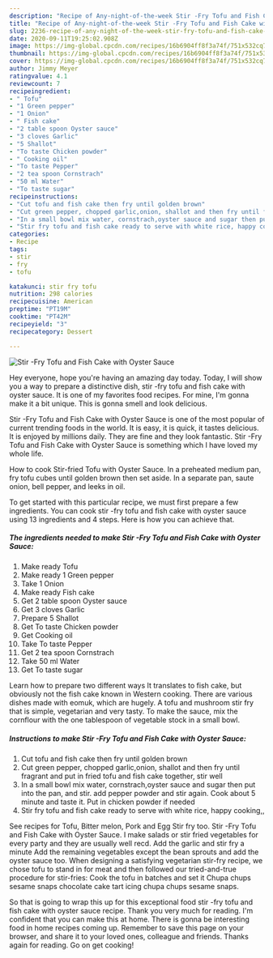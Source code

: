 ```yaml
---
description: "Recipe of Any-night-of-the-week Stir -Fry Tofu and Fish Cake with Oyster Sauce"
title: "Recipe of Any-night-of-the-week Stir -Fry Tofu and Fish Cake with Oyster Sauce"
slug: 2236-recipe-of-any-night-of-the-week-stir-fry-tofu-and-fish-cake-with-oyster-sauce
date: 2020-09-11T19:25:02.908Z
image: https://img-global.cpcdn.com/recipes/16b6904ff8f3a74f/751x532cq70/stir-fry-tofu-and-fish-cake-with-oyster-sauce-recipe-main-photo.jpg
thumbnail: https://img-global.cpcdn.com/recipes/16b6904ff8f3a74f/751x532cq70/stir-fry-tofu-and-fish-cake-with-oyster-sauce-recipe-main-photo.jpg
cover: https://img-global.cpcdn.com/recipes/16b6904ff8f3a74f/751x532cq70/stir-fry-tofu-and-fish-cake-with-oyster-sauce-recipe-main-photo.jpg
author: Jimmy Meyer
ratingvalue: 4.1
reviewcount: 7
recipeingredient:
- " Tofu"
- "1 Green pepper"
- "1 Onion"
- " Fish cake"
- "2 table spoon Oyster sauce"
- "3 cloves Garlic"
- "5 Shallot"
- "To taste Chicken powder"
- " Cooking oil"
- "To taste Pepper"
- "2 tea spoon Cornstrach"
- "50 ml Water"
- "To taste sugar"
recipeinstructions:
- "Cut tofu and fish cake then fry until golden brown"
- "Cut green pepper, chopped garlic,onion, shallot and then fry until fragrant and put in fried tofu and fish cake together, stir well"
- "In a small bowl mix water, cornstrach,oyster sauce and sugar then put into the pan, and stir. add pepper powder and stir again. Cook about 5 minute and taste it. Put in chicken powder if needed"
- "Stir fry tofu and fish cake ready to serve with white rice, happy cooking,,"
categories:
- Recipe
tags:
- stir
- fry
- tofu

katakunci: stir fry tofu 
nutrition: 298 calories
recipecuisine: American
preptime: "PT19M"
cooktime: "PT42M"
recipeyield: "3"
recipecategory: Dessert

---
```



![Stir -Fry Tofu and Fish Cake with Oyster Sauce](https://img-global.cpcdn.com/recipes/16b6904ff8f3a74f/751x532cq70/stir-fry-tofu-and-fish-cake-with-oyster-sauce-recipe-main-photo.jpg)

Hey everyone, hope you're having an amazing day today. Today, I will show you a way to prepare a distinctive dish, stir -fry tofu and fish cake with oyster sauce. It is one of my favorites food recipes. For mine, I'm gonna make it a bit unique. This is gonna smell and look delicious.

Stir -Fry Tofu and Fish Cake with Oyster Sauce is one of the most popular of current trending foods in the world. It is easy, it is quick, it tastes delicious. It is enjoyed by millions daily. They are fine and they look fantastic. Stir -Fry Tofu and Fish Cake with Oyster Sauce is something which I have loved my whole life.

How to cook Stir-fried Tofu with Oyster Sauce. In a preheated medium pan, fry tofu cubes until golden brown then set aside. In a separate pan, saute onion, bell pepper, and leeks in oil.


To get started with this particular recipe, we must first prepare a few ingredients. You can cook stir -fry tofu and fish cake with oyster sauce using 13 ingredients and 4 steps. Here is how you can achieve that.

<!--inarticleads1-->

##### The ingredients needed to make Stir -Fry Tofu and Fish Cake with Oyster Sauce:

1. Make ready  Tofu
1. Make ready 1 Green pepper
1. Take 1 Onion
1. Make ready  Fish cake
1. Get 2 table spoon Oyster sauce
1. Get 3 cloves Garlic
1. Prepare 5 Shallot
1. Get To taste Chicken powder
1. Get  Cooking oil
1. Take To taste Pepper
1. Get 2 tea spoon Cornstrach
1. Take 50 ml Water
1. Get To taste sugar


Learn how to prepare two different ways It translates to fish cake, but obviously not the fish cake known in Western cooking. There are various dishes made with eomuk, which are hugely. A tofu and mushroom stir fry that is simple, vegetarian and very tasty. To make the sauce, mix the cornflour with the one tablespoon of vegetable stock in a small bowl. 

<!--inarticleads2-->

##### Instructions to make Stir -Fry Tofu and Fish Cake with Oyster Sauce:

1. Cut tofu and fish cake then fry until golden brown
1. Cut green pepper, chopped garlic,onion, shallot and then fry until fragrant and put in fried tofu and fish cake together, stir well
1. In a small bowl mix water, cornstrach,oyster sauce and sugar then put into the pan, and stir. add pepper powder and stir again. Cook about 5 minute and taste it. Put in chicken powder if needed
1. Stir fry tofu and fish cake ready to serve with white rice, happy cooking,,


See recipes for Tofu, Bitter melon, Pork and Egg Stir fry too. Stir -Fry Tofu and Fish Cake with Oyster Sauce. I make salads or stir fried vegetables for every party and they are usually well recd. Add the garlic and stir fry a minute Add the remaining vegetables except the bean sprouts and add the oyster sauce too. When designing a satisfying vegetarian stir-fry recipe, we chose tofu to stand in for meat and then followed our tried-and-true procedure for stir-fries: Cook the tofu in batches and set it Chupa chups sesame snaps chocolate cake tart icing chupa chups sesame snaps. 

So that is going to wrap this up for this exceptional food stir -fry tofu and fish cake with oyster sauce recipe. Thank you very much for reading. I'm confident that you can make this at home. There is gonna be interesting food in home recipes coming up. Remember to save this page on your browser, and share it to your loved ones, colleague and friends. Thanks again for reading. Go on get cooking!
